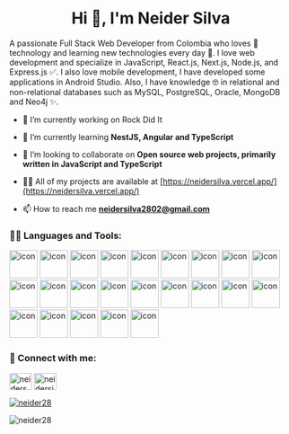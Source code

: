 <h1 align="center">Hi 👋, I'm Neider Silva </h1>
<p align="left">A passionate Full Stack Web Developer from Colombia  who loves 💖 technology and learning new technologies every day 🌱. I love web development and specialize in JavaScript, React.js, Next.js, Node.js, and Express.js ✅. I also love mobile development, I have developed some applications in Android Studio. Also, I have knowledge 🤓 in relational and non-relational databases such as MySQL, PostgreSQL, Oracle, MongoDB and Neo4j ✨.</p>

- 🔭 I’m currently working on Rock Did It

- 🌱 I’m currently learning **NestJS, Angular and TypeScript**

- 🤝 I’m looking to collaborate on **Open source web projects, primarily written in JavaScript and TypeScript**

- 👨‍💻 All of my projects are available at [https://neidersilva.vercel.app/](https://neidersilva.vercel.app/)

- 📫 How to reach me **neidersilva2802@gmail.com**

<h3 align="left">👩‍💻 Languages and Tools:</h3>
<p align="left"> <img src="https://cdn-icons-png.flaticon.com/512/1051/1051277.png" alt="icon" width="50" height="50" /> <img src="https://cdn-icons-png.flaticon.com/512/732/732190.png" alt="icon" width="50" height="50" /> <img src="https://cdn-icons-png.flaticon.com/512/5968/5968292.png" alt="icon" width="50" height="50" /> <img src="https://static-00.iconduck.com/assets.00/typescript-icon-icon-1024x1024-vh3pfez8.png" alt="icon" width="50" height="50" /> <img src="https://cdn-icons-png.flaticon.com/512/1126/1126012.png" alt="icon" width="50" height="50" /> <img src="https://cdn.icon-icons.com/icons2/2148/PNG/512/nextjs_icon_132160.png" alt="icon" width="50" height="50" /> <img src="https://angular.io/assets/images/logos/angular/angular.png" alt="icon" width="50" height="50" /> <img src="https://cdn-icons-png.flaticon.com/512/5968/5968322.png" alt="icon" width="50" height="50" /> <img src="https://cdn.icon-icons.com/icons2/2699/PNG/512/expressjs_logo_icon_169185.png" alt="icon" width="50" height="50" /> <img src="https://static-00.iconduck.com/assets.00/nestjs-icon-1024x1020-34exj0g6.png" alt="icon" width="50" height="50" /> <img src="https://static-00.iconduck.com/assets.00/strapi-icon-512x505-3hl7a1v3.png" alt="icon" width="50" height="50" /> <img src="https://cdn-icons-png.flaticon.com/512/226/226777.png" alt="icon" width="50" height="50" /> <img src="https://cdn-icons-png.flaticon.com/512/5968/5968342.png" alt="icon" width="50" height="50" /> <img src="https://cdn-icons-png.flaticon.com/512/919/919836.png" alt="icon" width="50" height="50" /> <img src="https://cdn.icon-icons.com/icons2/2415/PNG/512/mongodb_original_logo_icon_146424.png" alt="icon" width="50" height="50" /> <img src="https://go.neo4j.com/rs/710-RRC-335/images/neo4j_logo_globe.png" alt="icon" width="50" height="50" /> <img src="https://cdn.iconscout.com/icon/free/png-256/free-npm-3-1175132.png" alt="icon" width="50" height="50" /> <img src="https://raw.githubusercontent.com/webpack/media/master/logo/icon-square-small.png" alt="icon" width="50" height="50" /> <img src="https://git-scm.com/images/logos/downloads/Git-Icon-1788C.png" alt="icon" width="50" height="50" /> <img src="https://www.svgrepo.com/show/354202/postman-icon.svg" alt="icon" width="50" height="50" /> <img src="https://seeklogo.com/images/I/insomnia-logo-A35E09EB19-seeklogo.com.png" alt="icon" width="50" height="50" /> <img src="https://www.svgrepo.com/show/327408/logo-vercel.svg" alt="icon" width="50" height="50" /> <img src="https://go.neo4j.com/rs/710-RRC-335/images/neo4j_logo_globe.png" alt="icon" width="50" height="50" /> </p>

<h3 align="left">📲 Connect with me:</h3>
<p align="left">
<a href="https://twitter.com/neiders28" target="blank"><img align="center" src="https://raw.githubusercontent.com/rahuldkjain/github-profile-readme-generator/master/src/images/icons/Social/twitter.svg" alt="neiders28" height="30" width="40" /></a>
<a href="https://linkedin.com/in/neidersilva28" target="blank"><img align="center" src="https://raw.githubusercontent.com/rahuldkjain/github-profile-readme-generator/master/src/images/icons/Social/linked-in-alt.svg" alt="neidersilva28" height="30" width="40" /></a>
</p>

<p align="left"> <a href="https://github.com/ryo-ma/github-profile-trophy"><img src="https://github-profile-trophy.vercel.app/?username=neider28" alt="neider28" /></a> </p>

<p><img align="center" src="https://github-readme-streak-stats.herokuapp.com/?user=neider28&theme=dark" alt="neider28" /></p>

